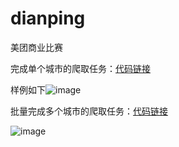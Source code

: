 # dianping
美团商业比赛

完成单个城市的爬取任务：[代码链接](https://github.com/lizeyujack/dianping/blob/main/%E6%88%90%E5%8A%9F%E6%94%B6%E9%9B%86%E4%BF%A1%E6%81%AF.ipynb)

样例如下![image](https://user-images.githubusercontent.com/53364734/114276427-1df08180-9a59-11eb-85b3-ba026f7410d9.png)

批量完成多个城市的爬取任务：[代码链接]()

![image](https://user-images.githubusercontent.com/53364734/114594499-e59eac80-9cbf-11eb-89c7-7e79a98f70c6.png)


